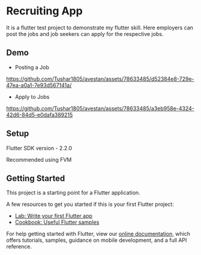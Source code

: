 # Recruiting App

It is a flutter test project to demonstrate my flutter skill. Here employers can post the jobs and job seekers can apply for the respective jobs.

## Demo

* Posting a Job

<https://github.com/Tushar1805/avestan/assets/78633485/d52384e8-729e-47ea-a0a1-7e93d567141a/>

* Apply to Jobs

<https://github.com/Tushar1805/avestan/assets/78633485/a3eb958e-4324-42d6-84d5-e0dafa389215>

## Setup

Flutter SDK version - 2.2.0

Recommended using FVM
## Getting Started

This project is a starting point for a Flutter application.

A few resources to get you started if this is your first Flutter project:

- [Lab: Write your first Flutter app](https://flutter.dev/docs/get-started/codelab)
- [Cookbook: Useful Flutter samples](https://flutter.dev/docs/cookbook)

For help getting started with Flutter, view our
[online documentation](https://flutter.dev/docs), which offers tutorials,
samples, guidance on mobile development, and a full API reference.
